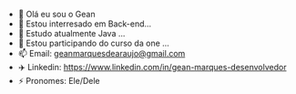 - 👋 Olá eu sou o Gean
- 👀 Estou interresado em Back-end...
- 🌱 Estudo atualmente Java ...
- 💞️ Estou participando do curso da one  ...
- 📫  Email: geanmarquesdearaujo@gmail.com 
- ✈️ Linkedin: https://www.linkedin.com/in/gean-marques-desenvolvedor
- ⚡ Pronomes: Ele/Dele

<!---
Gean1218/Gean1218 is a ✨ special ✨ repository because its `README.md` (this file) appears on your GitHub profile.
You can click the Preview link to take a look at your changes.
--->
